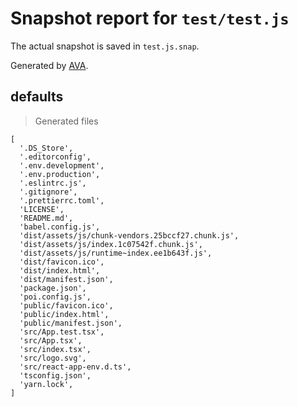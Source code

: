 # Snapshot report for `test/test.js`

The actual snapshot is saved in `test.js.snap`.

Generated by [AVA](https://ava.li).

## defaults

> Generated files

    [
      '.DS_Store',
      '.editorconfig',
      '.env.development',
      '.env.production',
      '.eslintrc.js',
      '.gitignore',
      '.prettierrc.toml',
      'LICENSE',
      'README.md',
      'babel.config.js',
      'dist/assets/js/chunk-vendors.25bccf27.chunk.js',
      'dist/assets/js/index.1c07542f.chunk.js',
      'dist/assets/js/runtime~index.ee1b643f.js',
      'dist/favicon.ico',
      'dist/index.html',
      'dist/manifest.json',
      'package.json',
      'poi.config.js',
      'public/favicon.ico',
      'public/index.html',
      'public/manifest.json',
      'src/App.test.tsx',
      'src/App.tsx',
      'src/index.tsx',
      'src/logo.svg',
      'src/react-app-env.d.ts',
      'tsconfig.json',
      'yarn.lock',
    ]
